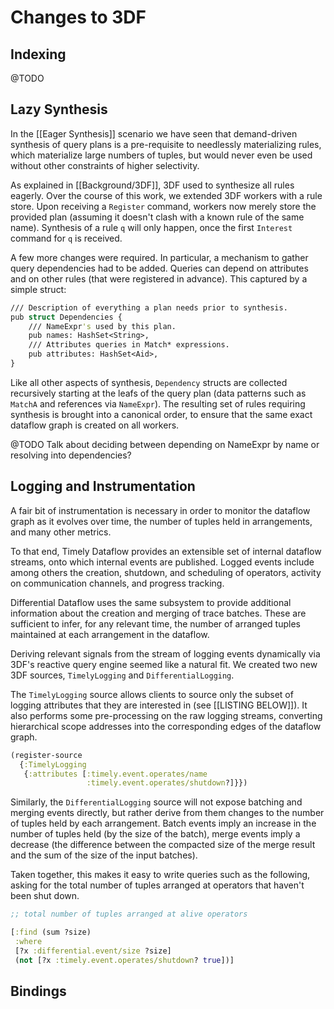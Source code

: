 # Changes to 3DF

## Indexing

@TODO

## Lazy Synthesis

In the [[Eager Synthesis]] scenario we have seen that demand-driven
synthesis of query plans is a pre-requisite to needlessly
materializing rules, which materialize large numbers of tuples, but
would never even be used without other constraints of higher
selectivity.

As explained in [[Background/3DF]], 3DF used to synthesize all rules
eagerly. Over the course of this work, we extended 3DF workers with a
rule store. Upon receiving a `Register` command, workers now merely
store the provided plan (assuming it doesn't clash with a known rule
of the same name). Synthesis of a rule `q` will only happen, once the
first `Interest` command for `q` is received.

A few more changes were required. In particular, a mechanism to gather
query dependencies had to be added. Queries can depend on attributes
and on other rules (that were registered in advance). This captured by
a simple struct:

``` clojure
/// Description of everything a plan needs prior to synthesis.
pub struct Dependencies {
    /// NameExpr's used by this plan.
    pub names: HashSet<String>,
    /// Attributes queries in Match* expressions.
    pub attributes: HashSet<Aid>,
}
```

Like all other aspects of synthesis, `Dependency` structs are
collected recursively starting at the leafs of the query plan (data
patterns such as `MatchA` and references via `NameExpr`). The
resulting set of rules requiring synthesis is brought into a canonical
order, to ensure that the same exact dataflow graph is created on all
workers.

@TODO Talk about deciding between depending on NameExpr by name or resolving into dependencies?

## Logging and Instrumentation

A fair bit of instrumentation is necessary in order to monitor the
dataflow graph as it evolves over time, the number of tuples held in
arrangements, and many other metrics.

To that end, Timely Dataflow provides an extensible set of internal
dataflow streams, onto which internal events are published. Logged
events include among others the creation, shutdown, and scheduling of
operators, activity on communication channels, and progress tracking.

Differential Dataflow uses the same subsystem to provide additional
information about the creation and merging of trace batches. These are
sufficient to infer, for any relevant time, the number of arranged
tuples maintained at each arrangement in the dataflow.

Deriving relevant signals from the stream of logging events
dynamically via 3DF's reactive query engine seemed like a natural
fit. We created two new 3DF sources, `TimelyLogging` and
`DifferentialLogging`.

The `TimelyLogging` source allows clients to source only the subset of
logging attributes that they are interested in (see [[LISTING
BELOW]]). It also performs some pre-processing on the raw logging
streams, converting hierarchical scope addresses into the
corresponding edges of the dataflow graph.

``` clojure
(register-source
  {:TimelyLogging
   {:attributes [:timely.event.operates/name
                 :timely.event.operates/shutdown?]}})
```

Similarly, the `DifferentialLogging` source will not expose batching
and merging events directly, but rather derive from them changes to
the number of tuples held by each arrangement. Batch events imply an
increase in the number of tuples held (by the size of the batch),
merge events imply a decrease (the difference between the compacted
size of the merge result and the sum of the size of the input
batches).

Taken together, this makes it easy to write queries such as the
following, asking for the total number of tuples arranged at operators
that haven't been shut down.

``` clojure
;; total number of tuples arranged at alive operators

[:find (sum ?size)
 :where
 [?x :differential.event/size ?size]
 (not [?x :timely.event.operates/shutdown? true])]
```

## Bindings

